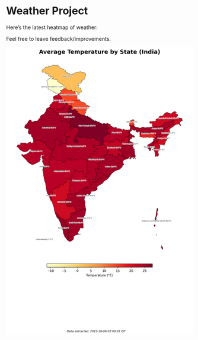 # Weather Project

Here’s the latest heatmap of weather:

Feel free to leave feedback/improvements.

![India Heatmap](docs/assets/india_heatmap.png?v=E2D569)
